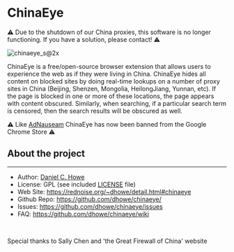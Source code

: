 # ChinaEye

⚠️ Due to the shutdown of our China proxies, this software is no longer functioning. If you have a solution, please contact! ⚠️

![chinaeye_s@2x](https://user-images.githubusercontent.com/737638/131649359-5dbb0c22-def6-41c0-8bb2-82cb4ed4d691.jpg)

ChinaEye is a free/open-source browser extension that allows users to experience the web as if they were living in China. ChinaEye hides all content on blocked sites by doing real-time lookups on a number of proxy sites in China (Beijing, Shenzen, Mongolia, HeilongJiang, Yunnan, etc). If the page is blocked in one or more of these locations, the page appears with content obscured. Similarly, when searching, if a particular search term is censored, then the search results will be obscured as well.

⚠️ Like [AdNauseam](https://adnauseam.io/free-adnauseam.html) ChinaEye has now been banned from the Google Chrome Store ⚠️

## About the project
--------
* Author:         [Daniel C. Howe](https://rednoise.org/daniel)
* License:			  GPL (see included [LICENSE](https://github.com/dhowe/RiTa/blob/master/LICENSE) file)
* Web Site:       https://rednoise.org/~dhowe/detail.html#chinaeye
* Github Repo:    https://github.com/dhowe/chinaeye/
* Issues:    https://github.com/dhowe/chinaeye/issues
* FAQ:    https://github.com/dhowe/chinaeye/wiki

<br>

Special thanks to Sally Chen and 'the Great Firewall of China' website

&nbsp;




